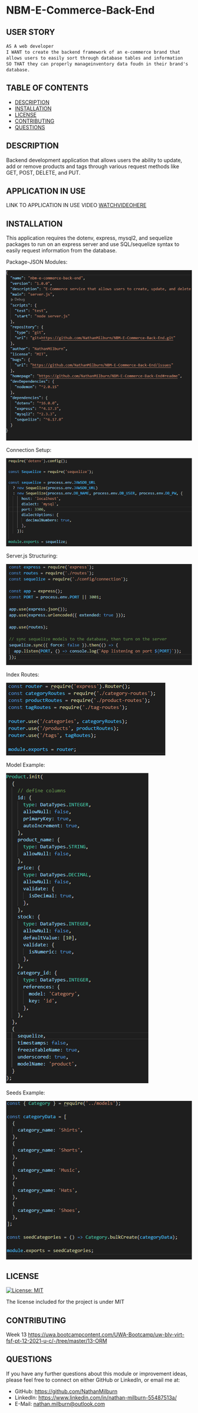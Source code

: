 # NBM-E-Commerce-Back-End

## USER STORY

    AS A web developer
    I WANT to create the backend framework of an e-commerce brand that allows users to easily sort through database tables and information
    SO THAT they can properly manageinventory data foudn in their brand's database.

## TABLE OF CONTENTS

- [DESCRIPTION](#description)
- [INSTALLATION](#installation)
- [LICENSE](#license)
- [CONTRIBUTING](#contributing)
- [QUESTIONS](#questions)

## DESCRIPTION
Backend development application that allows users the ability to update, add or remove products and tags through various request methods like GET, POST, DELETE, and PUT.

## APPLICATION IN USE

LINK TO APPLICATION IN USE VIDEO
[WATCHVIDEOHERE](https://www.youtube.com/watch?v=AHQe5rnDGco "Video of application in use")


## INSTALLATION

This application requires the dotenv, express, mysql2, and sequelize packages to run on an express server and use SQL/sequelize syntax to easily request information from the database.

Package-JSON Modules:

![PackageJSON](./assets/node-package-json.PNG "Package JSON Modules")

Connection Setup:

![ConnectionSetUp](./assets/connection-js.PNG "Connection.js Setup")

Server.js Structuring:

![ServerJSStructure](./assets/server-js-structuring.PNG "Server JS Structure")

Index Routes:

![IndexJSRoutes](./assets/index-js%20routes.PNG "Index JS Routes")

Model Example:

![ModelExample](./assets/model-example-js.PNG "Category Model Example")

Seeds Example:

![SeedsExample](./assets/category-seeds.PNG "Seeds Example")

## LICENSE

[![License: MIT](https://img.shields.io/badge/License-MIT-blue.svg)](https://opensource.org/licenses/MIT)

The license included for the project is under MIT

## CONTRIBUTING

Week 13
https://uwa.bootcampcontent.com/UWA-Bootcamp/uw-blv-virt-fsf-pt-12-2021-u-c/-/tree/master/13-ORM


## QUESTIONS

If you have any further questions about this module or improvement ideas, please feel free to connect on either GitHub or LinkedIn, or email me at:

- GitHub: https://github.com/NathanMilburn
- LinkedIn: https://www.linkedin.com/in/nathan-milburn-55487513a/
- E-Mail: nathan.milburn@outlook.com